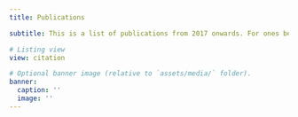 ```yaml
---
title: Publications

subtitle: This is a list of publications from 2017 onwards. For ones before 2017, refer to the [EESG@CMU group website](http://www.eesg.ece.cmu.edu/research/publications.php).

# Listing view
view: citation

# Optional banner image (relative to `assets/media/` folder).
banner:
  caption: ''
  image: ''
---
```


